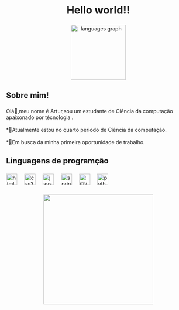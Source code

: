 <h1 align="center">Hello world!!</h1>

###

<div align="center">
  <img src="https://github-readme-stats.vercel.app/api/top-langs?username=artgomesz&locale=en&hide_title=false&layout=compact&card_width=320&langs_count=5&theme=prussian&hide_border=false&order=2" height="150" alt="languages graph"  />
</div>

###

<h2 align="left">Sobre mim!</h2>

###

<p align="left">Olá👋,meu nome é Artur,sou um estudante de Ciência da computação apaixonado por técnologia .<br><br>*🧠Atualmente estou no quarto periodo de Ciência da computação.<br><br>*🔭Em busca da minha primeira oportunidade de trabalho.</p>

###

<h2 align="left">Linguagens de programção</h2>

###

<div align="left">
  <img src="https://cdn.simpleicons.org/html5/E34F26" height="30" alt="html5 logo"  />
  <img width="12" />
  <img src="https://cdn.simpleicons.org/css3/1572B6" height="30" alt="css3 logo"  />
  <img width="12" />
  <img src="https://skillicons.dev/icons?i=java" height="30" alt="java logo"  />
  <img width="12" />
  <img src="https://skillicons.dev/icons?i=spring" height="30" alt="spring logo"  />
  <img width="12" />
  <img src="https://skillicons.dev/icons?i=mysql" height="30" alt="mysql logo"  />
  <img width="12" />
  <img src="https://cdn.simpleicons.org/python/3776AB" height="30" alt="python logo"  />
</div>

###

<div align="center">
  <img height="300" src="https://i.gifer.com/Mf08.gif"  />
</div>

###
